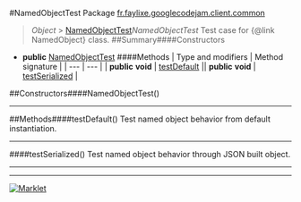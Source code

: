 #NamedObjectTest
Package [fr.faylixe.googlecodejam.client.common](README.md)<br>

> *Object* > [NamedObjectTest](NamedObjectTest.md)*NamedObjectTest*
Test case for {@link NamedObject} class.
##Summary####Constructors
* **public** [NamedObjectTest](#namedobjecttest)
####Methods
| Type and modifiers | Method signature |
| --- | --- |
| **public** **void** | [testDefault](#testdefault) || **public** **void** | [testSerialized](#testserialized) |

##Constructors####NamedObjectTest()


---


##Methods####testDefault()
Test named object behavior from default instantiation.

---

####testSerialized()
Test named object behavior through JSON built object.

---

---

[![Marklet](https://img.shields.io/badge/Generated%20by-Marklet-green.svg)](https://github.com/Faylixe/marklet)